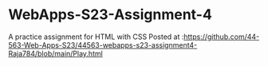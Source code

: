 # WebApps-S23-Assignment-4
A practice assignment for HTML with CSS 
Posted at :https://github.com/44-563-Web-Apps-S23/44563-webapps-s23-assignment4-Raja784/blob/main/Play.html
